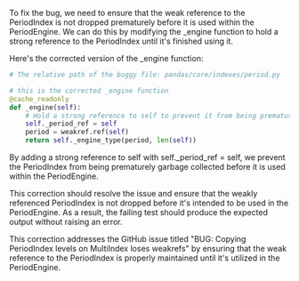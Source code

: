 To fix the bug, we need to ensure that the weak reference to the PeriodIndex is not dropped prematurely before it is used within the PeriodEngine. We can do this by modifying the _engine function to hold a strong reference to the PeriodIndex until it's finished using it.

Here's the corrected version of the _engine function:

```python
# The relative path of the buggy file: pandas/core/indexes/period.py

# this is the corrected _engine function
@cache_readonly
def _engine(self):
    # Hold a strong reference to self to prevent it from being prematurely garbage collected
    self._period_ref = self
    period = weakref.ref(self)
    return self._engine_type(period, len(self))
```

By adding a strong reference to self with self._period_ref = self, we prevent the PeriodIndex from being prematurely garbage collected before it is used within the PeriodEngine.

This correction should resolve the issue and ensure that the weakly referenced PeriodIndex is not dropped before it's intended to be used in the PeriodEngine. As a result, the failing test should produce the expected output without raising an error.

This correction addresses the GitHub issue titled "BUG: Copying PeriodIndex levels on MultiIndex loses weakrefs" by ensuring that the weak reference to the PeriodIndex is properly maintained until it's utilized in the PeriodEngine.